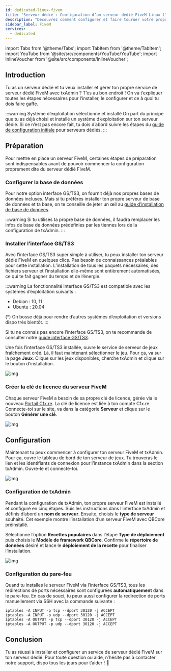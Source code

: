 ```yaml
---
id: dedicated-linux-fivem
title: "Serveur dédié : Configuration d’un serveur dédié FiveM Linux (Interface GS/TS3)"
description: "Découvrez comment configurer et faire tourner votre propre serveur dédié FiveM avec txAdmin pour un jeu multijoueur fluide → En savoir plus maintenant"
sidebar_label: FiveM
services:
  - dedicated
---
```


import Tabs from '@theme/Tabs';
import TabItem from '@theme/TabItem';
import YouTube from '@site/src/components/YouTube/YouTube';
import InlineVoucher from '@site/src/components/InlineVoucher';




## Introduction
Tu as un serveur dédié et tu veux installer et gérer ton propre service de serveur dédié FiveM avec txAdmin ? T’es au bon endroit ! On va t’expliquer toutes les étapes nécessaires pour l’installer, le configurer et ce à quoi tu dois faire gaffe.

:::warning  Système d’exploitation sélectionné et installé
On part du principe que tu as déjà choisi et installé un système d’exploitation sur ton serveur dédié. Si ce n’est pas encore fait, tu dois d’abord suivre les étapes du [guide de configuration initiale](dedicated-setup.md) pour serveurs dédiés.
:::



## Préparation

Pour mettre en place un serveur FiveM, certaines étapes de préparation sont indispensables avant de pouvoir commencer la configuration proprement dite du serveur dédié FiveM.


### Configurer la base de données

Pour notre option interface GS/TS3, on fournit déjà nos propres bases de données incluses. Mais si tu préfères installer ton propre serveur de base de données et ta base, on te conseille de jeter un œil au [guide d’installation de base de données](dedicated-linux-databases.md). 

:::warning
Si tu utilises ta propre base de données, il faudra remplacer les infos de base de données prédéfinies par les tiennes lors de la configuration de txAdmin. 
:::



### Installer l’interface GS/TS3
Avec l’interface GS/TS3 super simple à utiliser, tu peux installer ton serveur dédié FiveM en quelques clics. Pas besoin de connaissances préalables pour cette installation. L’installation de tous les paquets nécessaires, des fichiers serveur et l’installation elle-même sont entièrement automatisées, ce qui te fait gagner du temps et de l’énergie.

:::warning
La fonctionnalité interface GS/TS3 est compatible avec les systèmes d’exploitation suivants :

- Debian : 10, 11
- Ubuntu : 20.04

(*) On bosse déjà pour rendre d’autres systèmes d’exploitation et versions dispo très bientôt.
:::

Si tu ne connais pas encore l’interface GS/TS3, on te recommande de consulter notre [guide interface GS/TS3](dedicated-linux-gs-interface.md). 

Une fois l’interface GS/TS3 installée, ouvre le service de serveur de jeux fraîchement créé. Là, il faut maintenant sélectionner le jeu. Pour ça, va sur la page **Jeux**. Clique sur les jeux disponibles, cherche txAdmin et clique sur le bouton d’installation. 

![img](https://screensaver01.zap-hosting.com/index.php/s/jJaHrkd7LQAHx46/download)




### Créer la clé de licence du serveur FiveM

Chaque serveur FiveM a besoin de sa propre clé de licence, gérée via le nouveau [Portail Cfx.re](http://portal.cfx.re/). La clé de licence est liée à ton compte Cfx.re. Connecte-toi sur le site, va dans la catégorie **Serveur** et clique sur le bouton **Générer une clé**.

![img](https://screensaver01.zap-hosting.com/index.php/s/X6kHcs6o2dcFJqw/preview)



## Configuration

Maintenant tu peux commencer à configurer ton serveur FiveM et txAdmin. Pour ça, ouvre le tableau de bord de ton serveur de jeux. Tu trouveras le lien et les identifiants de connexion pour l’instance txAdmin dans la section txAdmin. Ouvre-le et connecte-toi.

![img](https://screensaver01.zap-hosting.com/index.php/s/W5xoFtgfZkeZFgQ/preview)

### Configuration de txAdmin

Pendant la configuration de txAdmin, ton propre serveur FiveM est installé et configuré en cinq étapes. Suis les instructions dans l’interface txAdmin et définis d’abord un **nom de serveur**. Ensuite, choisis le **type de serveur** souhaité. Cet exemple montre l’installation d’un serveur FiveM avec QBCore préinstallé.

Sélectionne l’option **Recettes populaires** dans l’étape **Type de déploiement** puis choisis le **Modèle de framework QBCore**. Confirme le **répertoire de données** désiré et lance le **déploiement de la recette** pour finaliser l’installation.

![img](https://screensaver01.zap-hosting.com/index.php/s/i7mSNNs29b6QLjz/download)




### Configuration du pare-feu

Quand tu installes le serveur FiveM via l’interface GS/TS3, tous les redirections de ports nécessaires sont configurées **automatiquement** dans le pare-feu. En cas de souci, tu peux aussi configurer la redirection de ports manuellement via SSH avec la commande suivante : 

```
iptables -A INPUT -p tcp --dport 30120 -j ACCEPT
iptables -A INPUT -p udp --dport 30120 -j ACCEPT
iptables -A OUTPUT -p tcp --dport 30120 -j ACCEPT
iptables -A OUTPUT -p udp --dport 30120 -j ACCEPT 
```



## Conclusion

Tu as réussi à installer et configurer un service de serveur dédié FiveM sur ton serveur dédié. Pour toute question ou aide, n’hésite pas à contacter notre support, dispo tous les jours pour t’aider ! 🙂


<InlineVoucher />